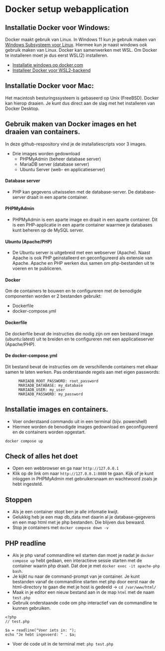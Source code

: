 # Docker setup webapplication
## Installatie Docker voor Windows:
Docker maakt gebruik van Linux. In Windows 11 kun je gebruik maken van [Windows Subsysteem voor Linux](https://learn.microsoft.com/nl-nl/windows/wsl/about). Hiermee kun je naast windows ook gebruik maken van Linux. Docker kan samenwerken met WSL. Om Docker te installeren moet je dus eerst WSL(2) installeren.

* [Installatie windows op docker.com](https://docs.docker.com/desktop/setup/install/windows-install/)
* [Installeer Docker voor WSL2-backend](https://learn.microsoft.com/en-us/windows/wsl/install)

## Installatie Docker voor Mac:
Het macintosh besturingssysteem is gebaseerd op Unix (FreeBSD). Docker kan hierop draaien. Je kunt dus direct aan de slag met het installeren van Docker Desktop.

## Gebruik maken van Docker images en het draaien van containers.
In deze github-respository vind je de installatiescripts voor 3 images.
* Drie images worden gedownload
    * PHPMyAdmin (beheer database server)
    * MariaDB server (database server)
    * Ubuntu Server (web- en applicatieserver)

#### Database server
* PHP kan gegevens uitwisselen met de database-server. De database-server draait in een aparte container.

#### PHPMyAdmin
* PHPMyAdmin is een aparte image en draait in een aparte container. Dit is een PHP-applicatie in een aparte container waarmee je databases kunt beheren op de MySQL server.

#### Ubuntu (Apache/PHP)
* De Ubuntu server is uitgebreid met een webserver (Apache). Naast Apache is ook PHP geinstalleerd en geconfigureerd als extensie van Apache. Apache en PHP werken dus samen om php-bestanden uit te voeren en te publiceren.

#### Docker
Om de containers te bouwen en te configureren met de benodigde componenten worden er 2 bestanden gebruikt:
* Dockerfile
* docker-compose.yml

#### Dockerfile
De dockerfile bevat de instructies die nodig zijn om een bestaand image (ubuntu:latest) uit te breiden en te configureren met een applicatieserver (Apache/PHP).

#### De docker-compose.yml
Dit bestand bevat de instructies om de verschillende containers met elkaar samen te laten werken.
Pas onderstaande regels aan met eigen passwords:

```shell
      MARIADB_ROOT_PASSWORD: root_password
      MARIADB_DATABASE: my_database
      MARIADB_USER: my_user
      MARIADB_PASSWORD: my_password
```

## Installatie images en containers.
* Voer onderstaand commando uit in een terminal (bijv. powershell)
* Hiermee worden de benodigde images gedownload en geconfigureerd en de containers worden opgestart.

`docker compose up`

## Check of alles het doet
* Open een webbrowser en ga naar `http://127.0.0.1`
* Klik op de link om naar `http://127.0.0.1:8080` te gaan. Kijk of je kunt inloggen in PHPMyAdmin met gebruikersnaam en wachtwoord zoals je hebt ingesteld.

## Stoppen
* Als je een container stopt ben je alle infomatie kwijt.
* Gelukkig heb je een map db_data met daarin al je database-gegevens en een map html met je php bestanden. Die blijven dus bewaard.
* Stop je containers met `docker compose down -v`

## PHP readline
* Als je php vanaf commandline wil starten dan moet je nadat je `docker compose up` hebt gedaan, een interactieve sessie starten met de container waarin php draait. Dat doe je met `docker exec -it apache-php bash`.
* Je kijkt nu naar de command-prompt van je container. Je kunt bestanden vanaf de commandline starten met php door eerst naar de html-directory te gaan die met je host is gedeeld -> `cd /var/www/html/`
* Maak in je editor een nieuw bestand aan in de map `html` met de naam `test.php`
* Gebruik onderstaande code om php interactief van de commandline te kunnen gebruiken.
```
<?php
// test.php

$a = readline("Voer iets in: ");
echo "Je hebt ingevoerd: " . $a;
```
* Voer de code uit in de terminal met: `php test.php`
